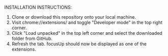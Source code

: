 INSTALLATION INSTRUCTIONS:
1. Clone or download this repository onto your local machine.
2. Visit chrome://extensions/ and toggle "Developer mode" in the top right corner.
3. Click "Load unpacked" in the top left corner and select the downloaded folder from GitHub.
4. Refresh the tab. focusUp should now be displayed as one of the extensions.
